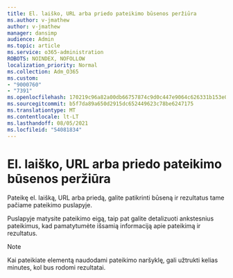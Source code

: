 ```yaml
---
title: El. laiško, URL arba priedo pateikimo būsenos peržiūra
ms.author: v-jmathew
author: v-jmathew
manager: dansimp
audience: Admin
ms.topic: article
ms.service: o365-administration
ROBOTS: NOINDEX, NOFOLLOW
localization_priority: Normal
ms.collection: Adm_O365
ms.custom:
- "9000760"
- "7391"
ms.openlocfilehash: 170219c96a82a00db66757874c9d0c447e9064c626331b153e070ad9010f7e7b
ms.sourcegitcommit: b5f7da89a650d2915dc652449623c78be6247175
ms.translationtype: MT
ms.contentlocale: lt-LT
ms.lasthandoff: 08/05/2021
ms.locfileid: "54081834"
---
```

# <a name="review-the-status-of-an-email-url-or-attachment-submission"></a>El. laiško, URL arba priedo pateikimo būsenos peržiūra

Pateikę el. laišką, URL arba priedą, galite patikrinti būseną ir rezultatus tame pačiame pateikimo puslapyje.

Puslapyje matysite pateikimo eigą, taip pat galite detalizuoti ankstesnius pateikimus, kad pamatytumėte išsamią informaciją apie pateikimą ir rezultatus.

> [!NOTE]
> Kai pateikiate elementą naudodami pateikimo naršyklę, gali užtrukti kelias minutes, kol bus rodomi rezultatai.
